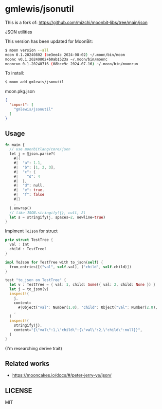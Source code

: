 # gmlewis/jsonutil

This is a fork of: https://github.com/mizchi/moonbit-libs/tree/main/json

JSON utilities

This version has been updated for MoonBit:

```bash
$ moon version --all
moon 0.1.20240802 (be3ee4c 2024-08-02) ~/.moon/bin/moon
moonc v0.1.20240802+b0ab1523a ~/.moon/bin/moonc
moonrun 0.1.20240716 (08bce9c 2024-07-16) ~/.moon/bin/moonrun
```

To install:

```bash
$ moon add gmlewis/jsonutil
```

moon.pkg.json

```json
{
  "import": [
    "gmlewis/jsonutil"
  ]
}
```

## Usage

```rust
fn main {
  // use moonbitlang/core/json
  let j = @json.parse?(
    #|{
    #|  "a": 1.1,
    #|  "b": [1, 2, 3],
    #|  "c": {
    #|    "d": 4
    #|  },
    #|  "d": null,
    #|  "e": true,
    #|  "f": false
    #|}
    ,
  ).unwrap()
  // like JSON.stringify({}, null, 2)
  let s = stringify(j, spaces=2, newline=true)
}
```

Implment `ToJson` for struct

```rust
priv struct TestTree {
  val : Int
  child : TestTree?
}

impl ToJson for TestTree with to_json(self) {
  from_entries([("val", self.val), ("child", self.child)])
}

test "to_json on TestTree" {
  let v : TestTree = { val: 1, child: Some({ val: 2, child: None }) }
  let j = to_json(v)
  inspect!(
    j,
    content=
      #|Object("val": Number(1.0), "child": Object("val": Number(2.0), "child": Null})})
    ,
  )
  inspect!(
    stringify(j),
    content="{\"val\":1,\"child\":{\"val\":2,\"child\":null}}",
  )
}
```

(I'm researching derive trait)

## Related works

- https://mooncakes.io/docs/#/peter-jerry-ye/json/

## LICENSE

MIT
